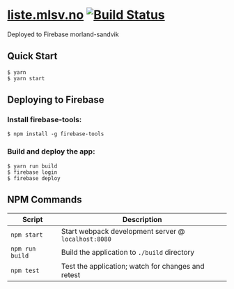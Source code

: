 # [liste.mlsv.no](liste.mlsv.no) [![Build Status](https://travis-ci.org/Andersos/morland-sandvik.com.svg?branch=master)](https://travis-ci.org/Andersos/morland-sandvik.com)

Deployed to Firebase morland-sandvik

## Quick Start

```shell
$ yarn
$ yarn start
```

## Deploying to Firebase

### Install firebase-tools:

```shell
$ npm install -g firebase-tools
```

### Build and deploy the app:

```shell
$ yarn run build
$ firebase login
$ firebase deploy
```

## NPM Commands

| Script          | Description                                         |
| --------------- | --------------------------------------------------- |
| `npm start`     | Start webpack development server @ `localhost:8080` |
| `npm run build` | Build the application to `./build` directory        |
| `npm test`      | Test the application; watch for changes and retest  |
